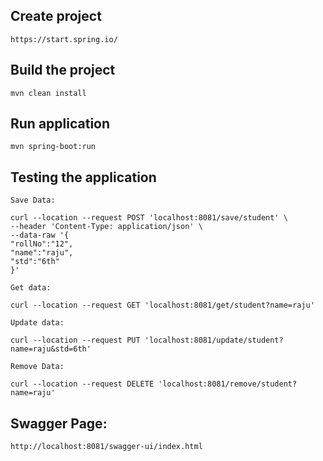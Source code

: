 ## Create project
``` 
https://start.spring.io/
```

## Build the project
``` 
mvn clean install
```

## Run application
``` 
mvn spring-boot:run
```

## Testing the application
```
Save Data:

curl --location --request POST 'localhost:8081/save/student' \
--header 'Content-Type: application/json' \
--data-raw '{
"rollNo":"12",
"name":"raju",
"std":"6th"
}'

Get data:

curl --location --request GET 'localhost:8081/get/student?name=raju'

Update data:

curl --location --request PUT 'localhost:8081/update/student?name=raju&std=6th'

Remove Data:

curl --location --request DELETE 'localhost:8081/remove/student?name=raju'
```

## Swagger Page:
```
http://localhost:8081/swagger-ui/index.html
```